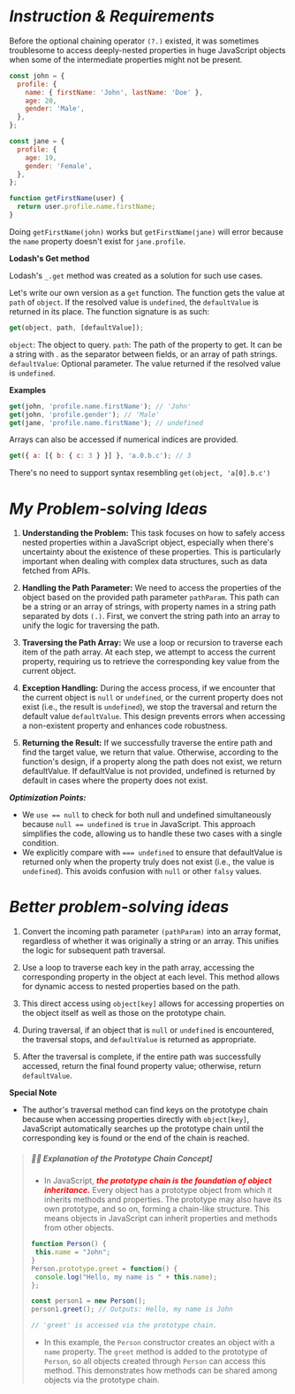 # *Instruction & Requirements*
Before the optional chaining operator `(?.)` existed, it was sometimes troublesome to access deeply-nested properties in huge JavaScript objects when some of the intermediate properties might not be present.


```javascript
const john = {
  profile: {
    name: { firstName: 'John', lastName: 'Doe' },
    age: 20,
    gender: 'Male',
  },
};

const jane = {
  profile: {
    age: 19,
    gender: 'Female',
  },
};

function getFirstName(user) {
  return user.profile.name.firstName;
}
```

Doing `getFirstName(john)` works but `getFirstName(jane)` will error because the `name` property doesn't exist for `jane.profile`.

**Lodash's Get method**

Lodash's `_.get` method was created as a solution for such use cases.

Let's write our own version as a `get` function. The function gets the value at `path` of `object`. If the resolved value is `undefined`, the `defaultValue` is returned in its place. The function signature is as such:

```javascript
get(object, path, [defaultValue]);
```

`object`: The object to query.
`path`: The path of the property to get. It can be a string with . as the separator between fields, or an array of path strings.
`defaultValue`: Optional parameter. The value returned if the resolved value is `undefined`.

**Examples**

```javascript
get(john, 'profile.name.firstName'); // 'John'
get(john, 'profile.gender'); // 'Male'
get(jane, 'profile.name.firstName'); // undefined
```

Arrays can also be accessed if numerical indices are provided.
```javascript
get({ a: [{ b: { c: 3 } }] }, 'a.0.b.c'); // 3
```

There's no need to support syntax resembling `get(object, 'a[0].b.c')`

# *My Problem-solving Ideas*

1. **Understanding the Problem:** This task focuses on how to safely access nested properties within a JavaScript object, especially when there's uncertainty about the existence of these properties. This is particularly important when dealing with complex data structures, such as data fetched from APIs.

2. **Handling the Path Parameter:** We need to access the properties of the object based on the provided path parameter `pathParam`. This path can be a string or an array of strings, with property names in a string path separated by dots `(.)`. First, we convert the string path into an array to unify the logic for traversing the path.

3. **Traversing the Path Array:** We use a loop or recursion to traverse each item of the path array. At each step, we attempt to access the current property, requiring us to retrieve the corresponding key value from the current object.

4. **Exception Handling:** During the access process, if we encounter that the current object is `null` or `undefined`, or the current property does not exist (i.e., the result is `undefined`), we stop the traversal and return the default value `defaultValue`. This design prevents errors when accessing a non-existent property and enhances code robustness.

5. **Returning the Result:** If we successfully traverse the entire path and find the target value, we return that value. Otherwise, according to the function's design, if a property along the path does not exist, we return defaultValue. If defaultValue is not provided, undefined is returned by default in cases where the property does not exist.

***Optimization Points:***

- We `use == null` to check for both null and undefined simultaneously because `null == undefined` is `true` in JavaScript. This approach simplifies the code, allowing us to handle these two cases with a single condition.
- We explicitly compare with `=== undefined` to ensure that defaultValue is returned only when the property truly does not exist (i.e., the value is `undefined`). This avoids confusion with `null` or other `falsy` values.

# *Better problem-solving ideas*

1. Convert the incoming path parameter `(pathParam)` into an array format, regardless of whether it was originally a string or an array. This unifies the logic for subsequent path traversal.

2. Use a loop to traverse each key in the path array, accessing the corresponding property in the object at each level. This method allows for dynamic access to nested properties based on the path.

3. This direct access using `object[key]` allows for accessing properties on the object itself as well as those on the prototype chain.

4. During traversal, if an object that is `null` or `undefined` is encountered, the traversal stops, and `defaultValue` is returned as appropriate.

5. After the traversal is complete, if the entire path was successfully accessed, return the final found property value; otherwise, return `defaultValue`.

**Special Note**

- The author's traversal method can find keys on the prototype chain because when accessing properties directly with `object[key]`, JavaScript automatically searches up the prototype chain until the corresponding key is found or the end of the chain is reached.

> ##### 🫵🏻 Explanation of the Prototype Chain Concept]
> - In JavaScript, ***<span style="color: red;">the prototype chain is the foundation of object inheritance.</span>*** Every object has a prototype object from which it inherits methods and properties. The prototype may also have its own prototype, and so on, forming a chain-like structure. This means objects in JavaScript can inherit properties and methods from other objects.
> ```javascript
> function Person() {
>  this.name = "John";
>}
>Person.prototype.greet = function() {
>  console.log("Hello, my name is " + this.name);
>};
>
>const person1 = new Person();
>person1.greet(); // Outputs: Hello, my name is John
>
>// 'greet' is accessed via the prototype chain.
>
> ```
> - In this example, the `Person` constructor creates an object with a `name` property. The `greet` method is added to the prototype of `Person`, so all objects created through `Person` can access this method. This demonstrates how methods can be shared among objects via the prototype chain.